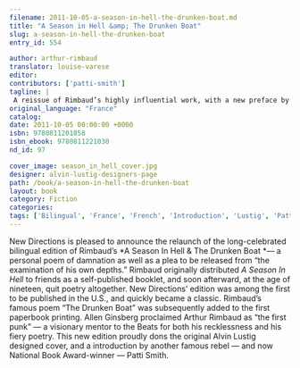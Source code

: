 ```yaml
---
filename: 2011-10-05-a-season-in-hell-the-drunken-boat.md
title: "A Season in Hell &amp; The Drunken Boat"
slug: a-season-in-hell-the-drunken-boat
entry_id: 554

author: arthur-rimbaud
translator: louise-varese
editor: 
contributors: ['patti-smith']
tagline: |
 A reissue of Rimbaud’s highly influential work, with a new preface by Patti Smith and the original 1945 ND cover design by Alvin Lustig
original_language: "France"
catalog: 
date: 2011-10-05 00:00:00 +0000 
isbn: 9780811201858
isbn_ebook: 9780811221030
nd_id: 97

cover_image: season_in_hell_cover.jpg
designer: alvin-lustig-designers-page
path: /book/a-season-in-hell-the-drunken-boat
layout: book
category: Fiction
categories: 
tags: ['Bilingual', 'France', 'French', 'Introduction', 'Lustig', 'Patti Smith', 'Surrealist French Poetry']
---
```

New Directions is pleased to announce the relaunch of the long-celebrated bilingual edition of Rimbaud’s *A Season In Hell & The Drunken Boat *— a personal poem of damnation as well as a plea to be released from “the examination of his own depths.” Rimbaud originally distributed *A Season In Hell* to friends as a self-published booklet, and soon afterward, at the age of nineteen, quit poetry altogether. New Directions’ edition was among the first to be published in the U.S., and quickly became a classic. Rimbaud’s famous poem “The Drunken Boat” was subsequently added to the first paperbook printing. Allen Ginsberg proclaimed Arthur Rimbaud as “the first punk” — a visionary mentor to the Beats for both his recklessness and his fiery poetry. This new edition proudly dons the original Alvin Lustig designed cover, and a introduction by another famous rebel — and now National Book Award-winner — Patti Smith.





